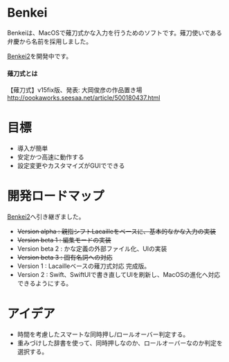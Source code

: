 # Benkei

Benkeiは、MacOSで薙刀式かな入力を行うためのソフトです。薙刀使いである弁慶から名前を採用しました。

[Benkei2](https://github.com/eswai/Benkei2)を開発中です。

#### 薙刀式とは

【薙刀式】v15fix版、発表: 大岡俊彦の作品置き場
http://oookaworks.seesaa.net/article/500180437.html

# 目標

 * 導入が簡単
 * 安定かつ高速に動作する
 * 設定変更やカスタマイズがGUIでできる

# 開発ロードマップ

[Benkei2](https://github.com/eswai/Benkei2)へ引き継ぎました。

 * ~~Version alpha : 親指シフトLacailleをベースに、基本的なかな入力の実装~~
 * ~~Version beta 1 : 編集モードの実装~~
 * Version beta 2 : かな定義の外部ファイル化、UIの実装
 * ~~Version beta 3 : 固有名詞への対応~~
 * Version 1 : Lacailleベースの薙刀式対応 完成版。
 * Version 2 : Swift、SwiftUIで書き直してUIを刷新し、MacOSの進化へ対応できるようにする。

 # アイデア

 * 時間を考慮したスマートな同時押し/ロールオーバー判定する。
 * 重みづけした辞書を使って、同時押しなのか、ロールオーバーなのか判定を選択する。
